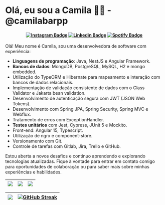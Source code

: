 # Olá, eu sou a Camila 👩‍💻 - @camilabarpp

<h4 align="center">

[![Instagram Badge](https://img.shields.io/badge/-instagram-red?style=for-the-badge&logo=instagram&logoColor=white&link=https://github.com/camilabarpp)](https://www.instagram.com/camilabarpp/)
[![Linkedin Badge](https://img.shields.io/badge/-Linkedin-blue?style=for-the-badge&logo=Linkedin&logoColor=white&link=https://github.com/camilabarpp)](https://www.linkedin.com/in/camilabarpp/)
[![Spotify Badge](https://img.shields.io/badge/-Spotify-3bb34b?style=for-the-badge&logo=Spotify&logoColor=161f16&link=https://github.com/camilabarpp)](https://open.spotify.com/user/21o2si6ombl5lygoggs5m6bsy)

</h4>

Olá! Meu nome é Camila, sou uma desenvolvedora de software com experiência:

- **Linguagens de programação**: Java, NestJS e Angular Framework.
- **Bancos de dados**: MongoDB, PostgreSQL, MySQL, H2 e mongo embedded.
- Utilização do TypeORM e Hibernate para mapeamento e interação com bancos de dados relacionais.
- Implementação de validação consistente de dados com o Class Validator e Jakarta bean validation.
- Desenvolvimento de autenticação segura com JWT (JSON Web Tokens).
- Desenvolvimento com Spring JPA, Spring Security, Spring MVC e Webflux.
- Tratamento de erros com ExceptionHandler.
- **Testes unitários** com Jest, Cypress, JUnit 5 e Mockito.
- Front-end: Angular 15, Typescript.
- Utilização de ngrx e component-store.
- Versionamento com Git.
- Controle de tarefas com Gitlab, Jira, Trello e GitHub.

Estou aberta a novos desafios e continuo aprendendo e explorando tecnologias atualizadas. Fique à vontade para entrar em contato comigo para oportunidades de colaboração ou para saber mais sobre minhas experiências e habilidades.

| ![](http://github-profile-summary-cards.vercel.app/api/cards/stats?username=camila-barpp&theme=nord_dark) | ![](http://github-profile-summary-cards.vercel.app/api/cards/repos-per-language?username=camila-barpp&hide=Html&theme=nord_dark) |![](http://github-profile-summary-cards.vercel.app/api/cards/productive-time?username=camila-barpp&theme=nord_dark&utcOffset=8) |
| :-: | :-: | :-: |

| ![](http://github-profile-summary-cards.vercel.app/api/cards/profile-details?username=camila-barpp&theme=nord_dark) | [![GitHub Streak](https://github-readme-streak-stats.herokuapp.com?user=camila-barpp&theme=nord&locale=pt_BR&date_format=j%20M%5B%20Y%5D&mode=weekly)](https://git.io/streak-stats)|
| :-: | :-: | 

